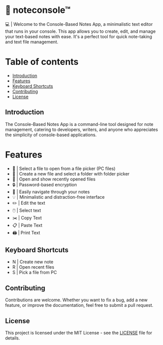 # 📝 noteconsole™

💻 | Welcome to the Console-Based Notes App, a minimalistic text editor that runs in your console. 
      This app allows you to create, edit, and manage your text-based notes with ease. 
       It's a perfect tool for quick note-taking and text file management.

# Table of contents

- [Introduction](#introduction)
- [Features](#features)
- [Keyboard Shortcuts](#keyboard-shortcuts)
- [Contributing](#contributing)
- [License](#license)

## Introduction

The Console-Based Notes App is a command-line tool designed for note management, catering to developers, 
writers, and anyone who appreciates the simplicity of console-based applications.

# Features

- 📁 | Select a file to open from a file picker (PC files)
- 📁 | Create a new file and select a folder with folder picker
- 📝 | Open and show recently opened files
- 🔒 | Password-based encryption
- 🧭 | Easily navigate through your notes
- 💡 | Minimalistic and distraction-free interface
- ✏️ | Edit the text
- 🖱️ | Select text
- ✂️ | Copy Text
- 📋 | Paste Text
- 🖨️ | Print Text

## Keyboard Shortcuts

- N | Create new note
- R | Open recent files
- S | Pick a file from PC

## Contributing

Contributions are welcome. 
Whether you want to fix a bug, add a new feature, or improve the documentation, feel free to submit a pull request. 

## License
This project is licensed under the MIT License - see the [LICENSE](LICENSE) file for details.
